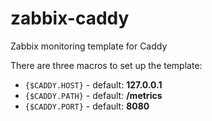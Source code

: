 # zabbix-caddy

Zabbix monitoring template for Caddy

There are three macros to set up the template:

- `{$CADDY.HOST}` - default: **127.0.0.1**
- `{$CADDY.PATH}` - default: **/metrics**
- `{$CADDY.PORT}` - default: **8080**